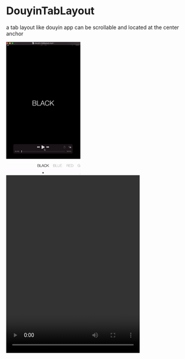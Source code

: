 # DouyinTabLayout
a tab layout like douyin app can be scrollable and located at the center anchor

<img src="./app/screen-recoder/douyin-tablayout.gif" width="200"/>

<video id="video" controls="" width="360px" height="480px">
<source id="mp4" src="./app/screen-recoder/douyin-tablayout.mp4">
</video>
